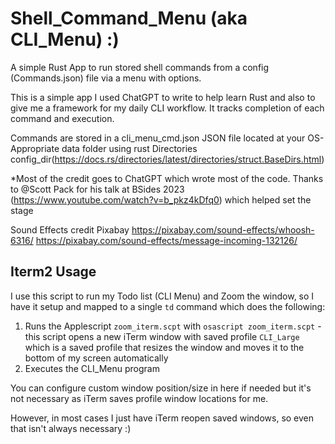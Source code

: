 # Shell_Command_Menu (aka CLI_Menu) :)

A simple Rust App to run stored shell commands from a config (Commands.json) file via a menu with options.

This is a simple app I used ChatGPT to write to help learn Rust and also to give me a framework for my daily CLI workflow. It tracks completion of each command and execution.

Commands are stored in a cli_menu_cmd.json JSON file located at your OS-Appropriate data folder using rust Directories config_dir(<https://docs.rs/directories/latest/directories/struct.BaseDirs.html>)

*Most of the credit goes to ChatGPT which wrote most of the code. Thanks to @Scott Pack for his talk at BSides 2023 (<https://www.youtube.com/watch?v=b_pkz4kDfq0>) which helped set the stage

Sound Effects credit Pixabay
<https://pixabay.com/sound-effects/whoosh-6316/>
<https://pixabay.com/sound-effects/message-incoming-132126/>

## Iterm2 Usage

I use this script to run my Todo list (CLI Menu) and Zoom the window, so I have it setup and mapped to a single `td` command which does the following:

1) Runs the Applescript `zoom_iterm.scpt` with `osascript zoom_iterm.scpt` - this script opens a new iTerm window with saved profile `CLI_Large` which is a saved profile that resizes the window and moves it to the bottom of my screen automatically
2) Executes the CLI_Menu program

You can configure custom window position/size in here if needed but it's not necessary as iTerm saves profile window locations for me.

However, in most cases I just have iTerm reopen saved windows, so even that isn't always necessary :)

